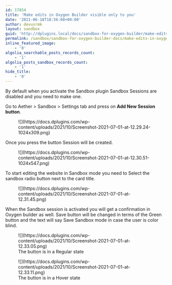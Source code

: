 ```yaml
---
id: 17854
title: 'Make edits in Oxygen Builder visible only to you'
date: '2021-06-18T18:56:08+00:00'
author: devusrmk
layout: sandbox
guid: 'http://dplugins.local/docs/sandbox-for-oxygen-builder/make-edits-in-oxygen-builder-visible-only-to-you/'
permalink: /sandbox/sandbox-for-oxygen-builder-docs/make-edits-in-oxygen-builder-visible-only-to-you/
inline_featured_image:
    - '0'
algolia_searchable_posts_records_count:
    - '1'
algolia_posts_sandbox_records_count:
    - '1'
hide_title:
    - '0'
---
```


By default when you activate the Sandbox plugin Sandbox Sessions are disabled and you need to make one.

Go to Aether &gt; Sandbox &gt; Settings tab and press on **Add New Session button**.

<figure class="wp-block-image size-large">![](https://docs.dplugins.com/wp-content/uploads/2021/10/Screenshot-2021-07-01-at-12.29.24-1024x309.png)</figure>Once you press the button Session will be created.

<figure class="wp-block-image size-large">![](https://docs.dplugins.com/wp-content/uploads/2021/10/Screenshot-2021-07-01-at-12.30.51-1024x547.png)</figure>To start editing the website in Sandbox mode you need to Select the sandbox radio button next to the card title.

<figure class="wp-block-image size-full">![](https://docs.dplugins.com/wp-content/uploads/2021/10/Screenshot-2021-07-01-at-12.31.45.png)</figure>When the Sandbox session is activated you will get a confirmation in Oxygen builder as well. Save button will be changed in terms of the Green button and the text will say Save Sandbox mode in case the user is color blind.

<div class="is-layout-flex wp-container-33 wp-block-columns"><div class="is-layout-flow wp-block-column"><figure class="wp-block-image size-full">![](https://docs.dplugins.com/wp-content/uploads/2021/10/Screenshot-2021-07-01-at-12.33.05.png)<figcaption>The button is in a Regular state</figcaption></figure></div><div class="is-layout-flow wp-block-column"><figure class="wp-block-image size-full">![](https://docs.dplugins.com/wp-content/uploads/2021/10/Screenshot-2021-07-01-at-12.33.11.png)<figcaption>The button is in a Hover state</figcaption></figure></div></div>
